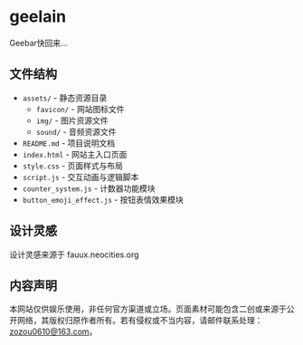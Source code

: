 # geelain

Geebar快回来...

## 文件结构

- `assets/` - 静态资源目录
  - `favicon/` - 网站图标文件
  - `img/` - 图片资源文件
  - `sound/` - 音频资源文件
- `README.md` - 项目说明文档
- `index.html` - 网站主入口页面
- `style.css` - 页面样式与布局
- `script.js` - 交互动画与逻辑脚本
- `counter_system.js` - 计数器功能模块
- `button_emoji_effect.js` - 按钮表情效果模块

## 设计灵感

设计灵感来源于 fauux.neocities.org

## 内容声明

本网站仅供娱乐使用，非任何官方渠道或立场。页面素材可能包含二创或来源于公开网络，其版权归原作者所有。若有侵权或不当内容，请邮件联系处理：<zozou0610@163.com>。
